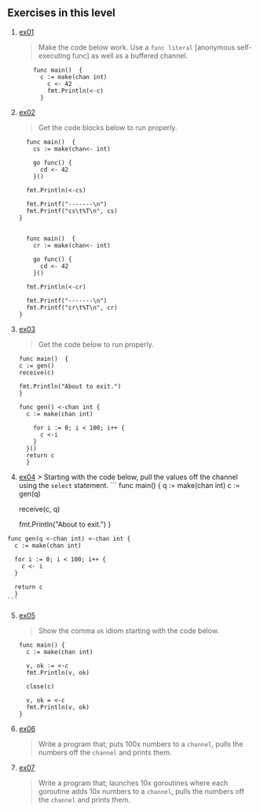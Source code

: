 ## Exercises in this level
1. [ex01](10.ex01.go)
    > Make the code below work. Use a `func literal` [anonymous self-executing func] as well as a buffered channel.
    ```
        func main()  {
          c := make(chan int)
            c <- 42
            fmt.Println(<-c)
          }

    ```
2. [ex02](10.ex02.go)
    > Get the code blocks below to run properly.
    ```
      func main()  {
        cs := make(chan<- int)

        go func() {
          cd <- 42
        }()

      fmt.Println(<-cs)

      fmt.Printf("-------\n")
      fmt.Printf("cs\t%T\n", cs)
    }


      func main()  {
        cr := make(chan<- int)

        go func() {
          cd <- 42
        }()

      fmt.Println(<-cr)

      fmt.Printf("-------\n")
      fmt.Printf("cr\t%T\n", cr)
    }
    ```
3. [ex03](10.ex03.go)
    > Get the code below to run properly.
    ```
    func main()  {
    c := gen()
    receive(c)

    fmt.Println("About to exit.")
    }

    func gen() <-chan int {
      c := make(chan int)

        for i := 0; i < 100; i++ {
          c <-i
        }
      }()
      return c
      }
   ```
  4. [ex04](10.ex04.go)
    > Starting with the code below, pull the values off the channel using the `select` statement.
    ```
    func main() {
      q := make(chan int)
      c := gen(q)

      receive(c, q)

      fmt.Println("About to exit.")
      }

    func gen(q <-chan int) <-chan int {
      c := make(chan int)

      for i := 0; i < 100; i++ {
        c <- i
      }

      return c
      }
    ```
5. [ex05](10.ex05.go)
    > Show the comma `ok` idiom starting with the code below.
    ```
    func main() {
      c := make(chan int)

      v, ok := <-c
      fmt.Println(v, ok)

      close(c)

      v, ok = <-c
      fmt.Println(v, ok)
    }
    ```
6. [ex06](10.ex06.go)
    > Write a program that; puts 100x numbers to a `channel`, pulls the numbers off the `channel` and prints them.

7. [ex07](10.ex07.go)
    > Write a program that; launches 10x goroutines where each goroutine adds 10x numbers to a `channel`, pulls the numbers off the `channel` and prints them.



